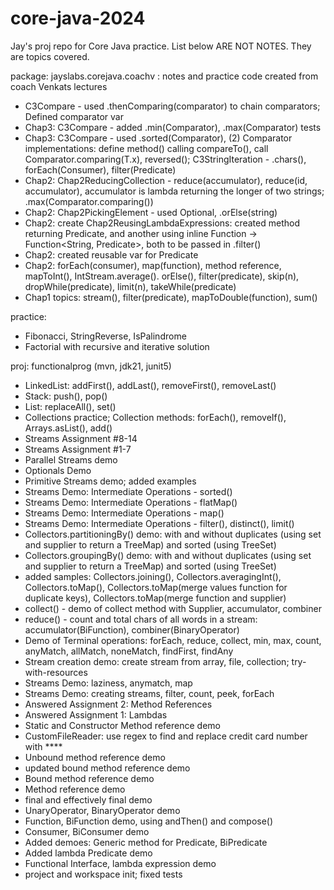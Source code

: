 # core-java-2024

Jay's proj repo for Core Java practice. List below ARE NOT NOTES. They are topics covered.

package: jayslabs.corejava.coachv : notes and practice code created from coach Venkats lectures
- C3Compare - used .thenComparing(comparator) to chain comparators; Defined comparator var
- Chap3: C3Compare - added .min(Comparator), .max(Comparator) tests
- Chap3: C3Compare - used .sorted(Comparator), (2) Comparator implementations: define method() calling compareTo(), call Comparator.comparing(T.x), reversed(); C3StringIteration - .chars(), forEach(Consumer), filter(Predicate)
- Chap2: Chap2ReducingCollection - reduce(accumulator), reduce(id, accumulator), accumulator is lambda returning the longer of two strings; .max(Comparator.comparing())
- Chap2: Chap2PickingElement - used Optional<String>, .orElse(string)
- Chap2: create Chap2ReusingLambdaExpressions: created method returning Predicate<String>, and another using inline Function -> Function<String, Predicate<String>>, both to be passed in .filter() 
- Chap2: created reusable var for Predicate
- Chap2: forEach(consumer), map(function), method reference, mapToInt(), IntStream.average(). orElse(), filter(predicate), skip(n), dropWhile(predicate), limit(n), takeWhile(predicate)
- Chap1 topics: stream(), filter(predicate), mapToDouble(function), sum()

practice:
- Fibonacci, StringReverse, IsPalindrome
- Factorial with recursive and iterative solution

proj: functionalprog (mvn, jdk21, junit5)
- LinkedList: addFirst(), addLast(), removeFirst(), removeLast()
- Stack: push(), pop()
- List: replaceAll(), set()
- Collections practice; Collection methods: forEach(), removeIf(), Arrays.asList(), add()
- Streams Assignment #8-14
- Streams Assignment #1-7
- Parallel Streams demo
- Optionals Demo
- Primitive Streams demo; added examples
- Streams Demo: Intermediate Operations - sorted()
- Streams Demo: Intermediate Operations - flatMap()
- Streams Demo: Intermediate Operations - map()
- Streams Demo: Intermediate Operations - filter(), distinct(), limit()
- Collectors.partitioningBy() demo: with and without duplicates (using set and supplier to return a TreeMap) and sorted (using TreeSet)
- Collectors.groupingBy() demo: with and without duplicates (using set and supplier to return a TreeMap) and sorted (using TreeSet)
- added samples: Collectors.joining(), Collectors.averagingInt(), Collectors.toMap(), Collectors.toMap(merge values function for duplicate keys), Collectors.toMap(merge function and supplier)
- collect() - demo of collect method with Supplier, accumulator, combiner
- reduce() - count and total chars of all words in a stream: accumulator(BiFunction), combiner(BinaryOperator)
- Demo of Terminal operations: forEach, reduce, collect, min, max, count, anyMatch, allMatch, noneMatch, findFirst, findAny
- Stream creation demo: create stream from array, file, collection; try-with-resources
- Streams Demo: laziness, anymatch, map
- Streams Demo: creating streams, filter, count, peek, forEach
- Answered Assignment 2: Method References
- Answered Assignment 1: Lambdas
- Static and Constructor Method reference demo
- CustomFileReader: use regex to find and replace credit card number with ****
- Unbound method reference demo
- updated bound method reference demo
- Bound method reference demo
- Method reference demo
- final and effectively final demo
- UnaryOperator, BinaryOperator demo
- Function, BiFunction demo, using andThen() and compose()
- Consumer, BiConsumer demo
- Added demoes: Generic method for Predicate, BiPredicate
- Added lambda Predicate demo
- Functional Interface, lambda expression demo
- project and workspace init; fixed tests

